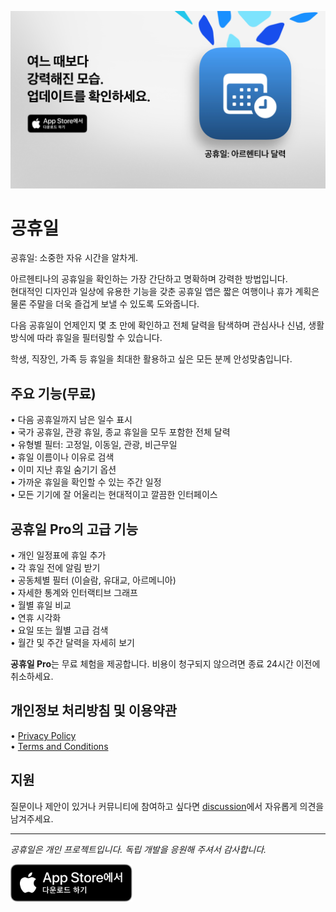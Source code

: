 [![공휴일 App](images/banner.png)](https://apps.apple.com/app/id6744455042)  

# 공휴일  

공휴일: 소중한 자유 시간을 알차게.  

아르헨티나의 공휴일을 확인하는 가장 간단하고 명확하며 강력한 방법입니다.  
현대적인 디자인과 일상에 유용한 기능을 갖춘 공휴일 앱은 짧은 여행이나 휴가 계획은 물론 주말을 더욱 즐겁게 보낼 수 있도록 도와줍니다.  

다음 공휴일이 언제인지 몇 초 만에 확인하고 전체 달력을 탐색하며 관심사나 신념, 생활 방식에 따라 휴일을 필터링할 수 있습니다.  

학생, 직장인, 가족 등 휴일을 최대한 활용하고 싶은 모든 분께 안성맞춤입니다.  

## 주요 기능(무료)  

• 다음 공휴일까지 남은 일수 표시  
• 국가 공휴일, 관광 휴일, 종교 휴일을 모두 포함한 전체 달력  
• 유형별 필터: 고정일, 이동일, 관광, 비근무일  
• 휴일 이름이나 이유로 검색  
• 이미 지난 휴일 숨기기 옵션  
• 가까운 휴일을 확인할 수 있는 주간 일정  
• 모든 기기에 잘 어울리는 현대적이고 깔끔한 인터페이스  

## 공휴일 Pro의 고급 기능  

• 개인 일정표에 휴일 추가  
• 각 휴일 전에 알림 받기  
• 공동체별 필터 (이슬람, 유대교, 아르메니아)  
• 자세한 통계와 인터랙티브 그래프  
• 월별 휴일 비교  
• 연휴 시각화  
• 요일 또는 월별 고급 검색  
• 월간 및 주간 달력을 자세히 보기  

**공휴일 Pro**는 무료 체험을 제공합니다. 비용이 청구되지 않으려면 종료 24시간 이전에 취소하세요.  

## 개인정보 처리방침 및 이용약관  

• [Privacy Policy](https://lucasditomase.github.io/feriados/ko/privacy-policy)  
• [Terms and Conditions](https://lucasditomase.github.io/feriados/ko/terms-and-conditions)  

## 지원  

질문이나 제안이 있거나 커뮤니티에 참여하고 싶다면 [discussion](https://github.com/lucasditomase/feriados/discussions)에서 자유롭게 의견을 남겨주세요.  

---  

*공휴일은 개인 프로젝트입니다. 독립 개발을 응원해 주셔서 감사합니다.*  

<p align="left">  
  <a href="https://apps.apple.com/app/id6744455042">  
    <img src="images/download-badge.svg" height="60">  
  </a>  
</p>  
